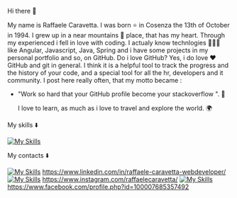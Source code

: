 
Hi there 👋

My name is Raffaele Caravetta. 
I was born ⭐ in Cosenza the 13th of October in 1994. I grew up in a near mountains 🌄 place, that has my heart. Through my experienced i fell in love with coding. I actualy know technlogies 👨🏽‍💻 like Angular, Javascript, Java, Spring and i have some projects in my personal portfolio and so, on GitHub. Do i love GitHub? Yes, i do love ❤️ GitHub and git in general. I think it is a helpful tool to track the progress and the history of your code, and a special tool for all the hr, developers and it community. I post here really often, that my motto became : 

- "Work so hard that your GitHub profile become your stackoverflow ". 💬

  I love to learn, as much as i love to travel and explore the world. 🌍

My skills ⬇️

[![My Skills](https://skillicons.dev/icons?i=angular,atom,bash,js,html,css,bootstrap,blender,discord,eclipse,firebase,git,github,gmail,heroku,hibernate,idea,ai,mysql,nodej,postgres,spring,stackoverflow,threejs,ts,vscode)](https://skillicons.dev)


My contacts ⬇️

[![My Skills](https://skillicons.dev/icons?i=linkedin)](https://skillicons.dev) https://www.linkedin.com/in/raffaele-caravetta-webdeveloper/
[![My Skills](https://skillicons.dev/icons?i=instagram)](https://skillicons.dev) https://www.instagram.com/raffaelecaravetta/
[![My Skills](https://skillicons.dev/icons?i=instagram)](https://skillicons.dev) https://www.facebook.com/profile.php?id=100007685357492



